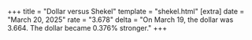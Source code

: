 +++
title = "Dollar versus Shekel"
template = "shekel.html"
[extra]
date = "March 20, 2025"
rate = "3.678"
delta = "On March 19, the dollar was 3.664. The dollar became 0.376% stronger."
+++
